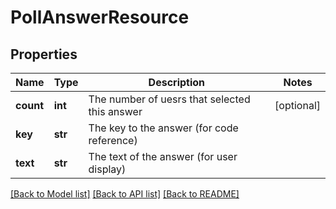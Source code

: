 # PollAnswerResource

## Properties
Name | Type | Description | Notes
------------ | ------------- | ------------- | -------------
**count** | **int** | The number of uesrs that selected this answer | [optional] 
**key** | **str** | The key to the answer (for code reference) | 
**text** | **str** | The text of the answer (for user display) | 

[[Back to Model list]](../README.md#documentation-for-models) [[Back to API list]](../README.md#documentation-for-api-endpoints) [[Back to README]](../README.md)


